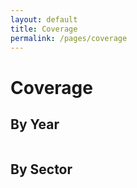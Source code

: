 ```yaml
---
layout: default
title: Coverage
permalink: /pages/coverage
---
```


# Coverage

## By Year
<div class="table-wrap">
  <table id="yearTable"></table>
</div>

## By Sector
<div class="table-wrap">
  <table id="sectorTable"></table>
</div>

<script>
document.addEventListener('DOMContentLoaded', function () {
  renderCSVTable('{{ "/data/coverage_by_year.csv" | relative_url }}', 'yearTable');
  renderCSVTable('{{ "/data/coverage_by_sector.csv" | relative_url }}', 'sectorTable');
});
</script>
